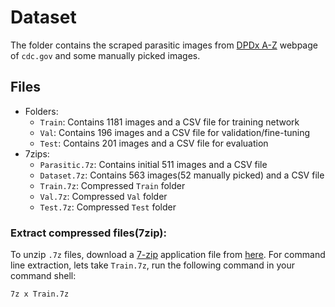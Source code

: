 # Dataset
The folder contains the scraped parasitic images from [DPDx A-Z](https://www.cdc.gov/dpdx/az.html) webpage of `cdc.gov` and some manually picked images.

## Files
- Folders:
  - `Train`: Contains 1181 images and a CSV file for training network
  - `Val`: Contains 196 images and a CSV file for validation/fine-tuning
  - `Test`: Contains 201 images and a CSV file for evaluation
- 7zips:
  - `Parasitic.7z`: Contains initial 511 images and a CSV file
  - `Dataset.7z`: Contains 563 images(52 manually picked) and a CSV file
  - `Train.7z`: Compressed `Train` folder
  - `Val.7z`: Compressed `Val` folder
  - `Test.7z`: Compressed `Test` folder

### Extract compressed files(7zip):
To unzip `.7z` files, download a [7-zip](https://www.7-zip.org/) application file from [here](https://www.7-zip.org/download.html).
For command line extraction, lets take `Train.7z`, run the following command in your command shell:
```
7z x Train.7z
```
